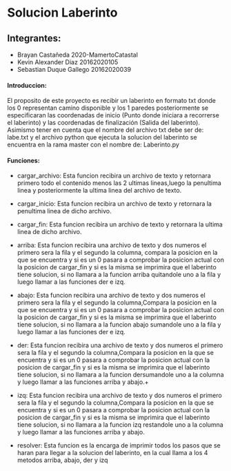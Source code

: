 # Solucion Laberinto

## Integrantes:
  * Brayan Castañeda           2020-MamertoCatastal
  * Kevin Alexander Diaz       20162020105
  * Sebastian Duque Gallego    20162020039
  
#### Introduccion:

El proposito de este proyecto es recibir un laberinto en formato txt donde los 0 representan camino disponible y los 1 paredes posteriormente se especificaran las coordenadas de inicio (Punto donde iniciara a recorrerse el laberinto) y las coordenadas de finalización (Salida del laberinto).
Asimismo tener en cuenta que el nombre del archivo txt debe ser de: labe.txt y el archivo python que ejecuta la solucion del laberinto se encuentra en la rama master con el nombre de: Laberinto.py

#### Funciones:

 * cargar_archivo: Esta funcion recibira un archivo de texto y retornara primero todo el contenido menos las 2 ultimas lineas,luego la penultima linea y posteriormente la ultima linea del archivo de texto.
 
 * cargar_inicio: Esta funcion recibira un archivo de texto y retornara la penultima linea de dicho archivo.
 
 * cargar_fin: Esta funcion recibira un archivo de texto y retornara la ultima linea de dicho archivo.
 
 * arriba: Esta funcion recibira una archivo de texto y dos numeros el primero sera la fila y el segundo la columna, compara la posicion en la que se encuentra y si es un 0 pasara a comprobar la posicion actual con la posicion de cargar_fin y si es la misma se imprimira que el laberinto tiene solucion, si no llamara a la funcion arriba quitandole uno a la fila y luego llamar a las funciones der e izq.
 
 * abajo: Esta funcion recibira una archivo de texto y dos numeros el primero sera la fila y el segundo la columna,Compara la posicion en la que se encuentra y si es un 0 pasara a comprobar la posicion actual con la posicion de cargar_fin y si es la misma se imprimira que el laberinto tiene solucion, si no llamara a la funcion abajo sumandole uno a la fila y luego llamar a las funciones der e izq.
 
 * der: Esta funcion recibira una archivo de texto y dos numeros el primero sera la fila y el segundo la columna,Compara la posicion en la que se encuentra y si es un 0 pasara a comprobar la posicion actual con la posicion de cargar_fin y si es la misma se imprimira que el laberinto tiene solucion, si no llamara a la funcion dersumandole uno a la columna y luego llamar a las funciones arriba y abajo.+
 
  * izq: Esta funcion recibira una archivo de texto y dos numeros el primero sera la fila y el segundo la columna,Compara la posicion en la que se encuentra y si es un 0 pasara a comprobar la posicion actual con la posicion de cargar_fin y si es la misma se imprimira que el laberinto tiene solucion, si no llamara a la funcion izq restandole uno a la columna y luego llamar a las funciones arriba y abajo.
  
  * resolver: Esta funcion es la encarga de imprimir todos los pasos que se haran para llegar a la solucion del laberinto, en la cual llama a los 4 metodos arriba, abajo, der y izq
  
  
 
